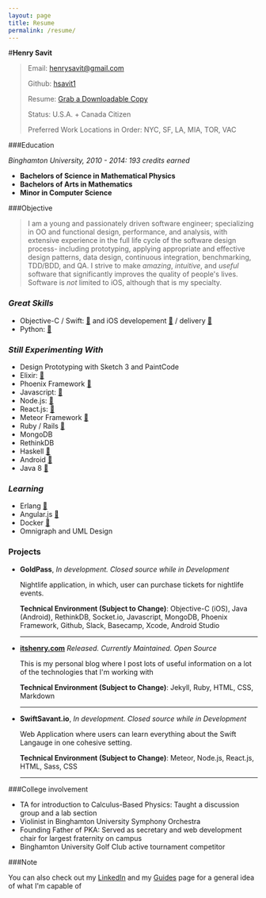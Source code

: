 ```yaml
---
layout: page
title: Resume
permalink: /resume/
---
```


#**Henry Savit**


> Email: [henrysavit@gmail.com](mailto:henrysavit@gmail.com) 
>                      		
> Github: [hsavit1](https://github.com/hsavit1)
> 
> Resume: [Grab a Downloadable Copy](https://www.dropbox.com/s/0cxkhg3cy8x7im6/Henry_Savit_Resume_General.docx?dl=0)
>
> Status: U.S.A. + Canada Citizen
> 
> Preferred Work Locations in Order: NYC, SF, LA, MIA, TOR, VAC




###Education


*Binghamton University, 2010 - 2014: 193 credits earned*

+ **Bachelors of Science in Mathematical Physics**
+ **Bachelors of Arts in Mathematics**
+ **Minor in Computer Science**




###Objective

> I am a young and passionately driven software engineer; specializing in OO and functional design, performance, and analysis, with extensive experience in the full life cycle of the software design process- including prototyping, applying appropriate and effective design patterns, data design, continuous integration, benchmarking, TDD/BDD, and QA. I strive to make *amazing*, *intuitive*, and *useful* software that significantly improves the quality of people's lives. Software is _not_ limited to iOS, although that is my specialty. 





### _Great Skills_


+ Objective-C / Swift: [:pencil:](https://github.com/hsavit1/Awesome-Swift-Education) and iOS developement [:link:](http://itshenry.com/2015/11/10/guides-to-ios.html) / delivery [:link:](http://itshenry.com/2015/11/10/guides-to-ios-testing.html)
+ Python: [:link:](http://itshenry.com/2015/11/10/guides-to-python.html)


### _Still Experimenting With_

+ Design Prototyping with Sketch 3 and PaintCode 
+ Elixir: [:link:](http://itshenry.com/2015/11/10/guides-to-elixir.html)
+ Phoenix Framework [:link:](http://itshenry.com/2015/11/10/guides-to-phoenix.html)
+ Javascript: [:link:](http://itshenry.com/2015/11/10/guides-to-javascript.html)
+ Node.js: [:link:](http://itshenry.com/2015/11/10/guides-to-node.html)
+ React.js: [:link:](http://itshenry.com/2015/11/10/guides-to-react.html)
+ Meteor Framework [:link:](http://itshenry.com/2015/11/10/guides-to-meteor.html)
+ Ruby / Rails [:link:](http://itshenry.com/2015/11/10/guides-to-ruby.html)
+ MongoDB 
+ RethinkDB
+ Haskell [:link:](http://itshenry.com/2015/11/10/guides-to-haskell.html)
+ Android [:link:](http://itshenry.com/2015/11/10/guides-to-android.html) 
+ Java 8 [:link:](http://itshenry.com/2015/11/10/guides-to-java.html)

### _Learning_

+ Erlang [:link:](http://itshenry.com/2015/11/10/guides-to-erlang.html)
+ Angular.js [:link:](http://itshenry.com/2015/11/10/guides-to-angular.html)
+ Docker [:link:](http://itshenry.com/2015/11/10/guides-to-docker-and-pm.html)
+ Omnigraph and UML Design 

### Projects

* **GoldPass**, *In development. Closed source while in Development*
    
    Nightlife application, in which, user can purchase tickets for nightlife events.
     
     **Technical Environment (Subject to Change)**: Objective-C (iOS), Java (Android), RethinkDB, Socket.io, Javascript, MongoDB, Phoenix Framework, Github, Slack, Basecamp, Xcode, Android Studio

	---


* **[itshenry.com](https://github.com/hsavit1/hsavit1.github.io)** *Released. Currently Maintained. Open Source*
    
    This is my personal blog where I post lots of useful information on a lot of the technologies that I'm working with
     
     **Technical Environment (Subject to Change)**: Jekyll, Ruby, HTML, CSS, Markdown


	---

* **SwiftSavant.io**, *In development. Closed source while in Development*
    
    Web Application where users can learn everything about the Swift Langauge in one cohesive setting.
     
     **Technical Environment (Subject to Change)**:  Meteor, Node.js, React.js, HTML, Sass, CSS

	---


###College involvement

+ TA for introduction to Calculus-Based Physics: Taught a discussion group and a lab section 
+ Violinist in Binghamton University Symphony Orchestra
+ Founding Father of PKA: Served as secretary and web development chair for largest fraternity on campus
+ Binghamton University Golf Club active tournament competitor 


	


###Note

You can also check out my [LinkedIn](https://www.linkedin.com/pub/henry-savit/69/270/450) and my [Guides](http://itshenry.com/) page for a general idea of what I'm capable of

